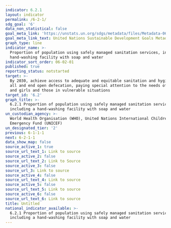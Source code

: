 ```yaml
---
indicator: 6.2.1
layout: indicator
permalink: /6-2-1/
sdg_goal: '6'
data_non_statistical: false
goal_meta_link: 'https://unstats.un.org/sdgs/metadata/files/Metadata-06-02-01.pdf'
goal_meta_link_text: United Nations Sustainable Development Goals Metadata (pdf 428kB)
graph_type: line
indicator_name: >-
  Proportion of population using safely managed sanitation services, including a
  hand-washing facility with soap and water
indicator_sort_order: 06-02-01
published: true
reporting_status: notstarted
target: >-
  By 2030, achieve access to adequate and equitable sanitation and hygiene for
  all and end open defecation, paying special attention to the needs of women
  and girls and those in vulnerable situations
target_id: '6.2'
graph_title: >-
  6.2.1 Proportion of population using safely managed sanitation services,
  including a hand-washing facility with soap and water
un_custodian_agency: >-
  World Health Organisation (WHO), United Nations International Children's
  Emergency Fund (UNICEF)
un_designated_tier: '2'
previous: 6-1-1-1
next: 6-2-1-1
data_show_map: false
source_active_1: true
source_url_text_1: Link to source
source_active_2: false
source_url_text_2: Link to Source
source_active_3: false
source_url_3: Link to source
source_active_4: false
source_url_text_4: Link to source
source_active_5: false
source_url_text_5: Link to source
source_active_6: false
source_url_text_6: Link to source
title: Untitled
national_indicator_available: >-
  6.2.1 Proportion of population using safely managed sanitation services,
  including a hand-washing facility with soap and water
---
```

